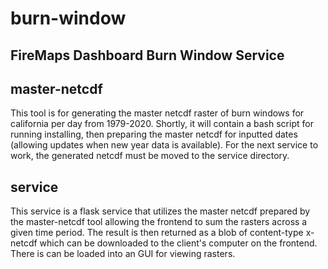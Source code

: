 # burn-window
## FireMaps Dashboard Burn Window Service

## master-netcdf
This tool is for generating the master netcdf raster of burn windows for california per day from 1979-2020.
Shortly, it will contain a bash script for running installing, then preparing the master netcdf for inputted dates (allowing updates when new year data is available).
For the next service to work, the generated netcdf must be moved to the service directory.

## service
This service is a flask service that utilizes the master netcdf prepared by the master-netcdf tool allowing the frontend to sum the rasters across a given time period. The result is then returned as a blob of content-type x-netcdf which can be downloaded to the client's computer on the frontend. There is can be loaded into an GUI for viewing rasters. 
